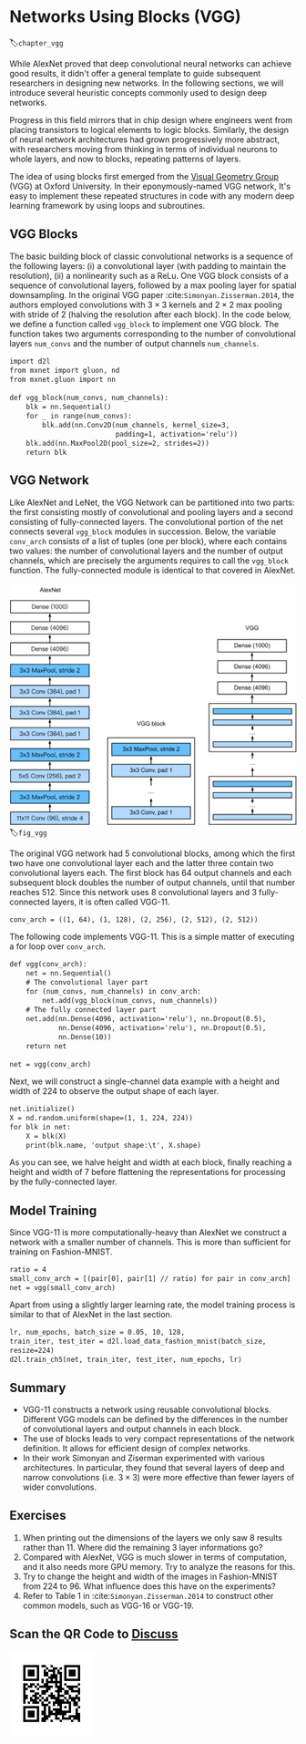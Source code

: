 # Networks Using Blocks (VGG)
:label:`chapter_vgg`

While AlexNet proved that deep convolutional neural networks
can achieve good results, it didn't offer a general template
to guide subsequent researchers in designing new networks.
In the following sections, we will introduce several heuristic concepts
commonly used to design deep networks.

Progress in this field mirrors that in chip design
where engineers went from placing transistors
to logical elements to logic blocks.
Similarly, the design of neural network architectures
had grown progressively more abstract,
with researchers moving from thinking in terms of
individual neurons to whole layers,
and now to blocks, repeating patterns of layers.

The idea of using blocks first emerged from the
[Visual Geometry Group](http://www.robots.ox.ac.uk/~vgg/) (VGG)
at Oxford University.
In their eponymously-named VGG network,
It's easy to implement these repeated structures in code
with any modern deep learning framework by using loops and subroutines.


## VGG Blocks

The basic building block of classic convolutional networks
is a sequence of the following layers:
(i) a convolutional layer
(with padding to maintain the resolution),
(ii) a nonlinearity such as a ReLu.
One VGG block consists of a sequence of convolutional layers,
followed by a max pooling layer for spatial downsampling.
In the original VGG paper :cite:`Simonyan.Zisserman.2014`,
the authors 
employed convolutions with $3\times3$ kernels
and $2 \times 2$ max pooling with stride of $2$
(halving the resolution after each block).
In the code below, we define a function called `vgg_block`
to implement one VGG block.
The function takes two arguments
corresponding to the number of convolutional layers `num_convs`
and the number of output channels `num_channels`.

```{.python .input  n=1}
import d2l
from mxnet import gluon, nd
from mxnet.gluon import nn

def vgg_block(num_convs, num_channels):
    blk = nn.Sequential()
    for _ in range(num_convs):
        blk.add(nn.Conv2D(num_channels, kernel_size=3,
                          padding=1, activation='relu'))
    blk.add(nn.MaxPool2D(pool_size=2, strides=2))
    return blk
```

## VGG Network

Like AlexNet and LeNet,
the VGG Network can be partitioned into two parts:
the first consisting mostly of convolutional and pooling layers
and a second consisting of fully-connected layers.
The convolutional portion of the net connects several `vgg_block` modules
in succession.
Below, the variable `conv_arch` consists of a list of tuples (one per block),
where each contains two values: the number of convolutional layers
and the number of output channels,
which are precisely the arguments requires to call
the `vgg_block` function.
The fully-connected module is identical to that covered in AlexNet.

![Designing a network from building blocks](../img/vgg.svg)
:label:`fig_vgg`

The original VGG network had 5 convolutional blocks,
among which the first two have one convolutional layer each
and the latter three contain two convolutional layers each.
The first block has 64 output channels
and each subsequent block doubles the number of output channels,
until that number reaches $512$.
Since this network uses $8$ convolutional layers
and $3$ fully-connected layers, it is often called VGG-11.

```{.python .input  n=2}
conv_arch = ((1, 64), (1, 128), (2, 256), (2, 512), (2, 512))
```

The following code implements VGG-11. This is a simple matter of executing a for loop over `conv_arch`.

```{.python .input  n=3}
def vgg(conv_arch):
    net = nn.Sequential()
    # The convolutional layer part
    for (num_convs, num_channels) in conv_arch:
        net.add(vgg_block(num_convs, num_channels))
    # The fully connected layer part
    net.add(nn.Dense(4096, activation='relu'), nn.Dropout(0.5),
            nn.Dense(4096, activation='relu'), nn.Dropout(0.5),
            nn.Dense(10))
    return net

net = vgg(conv_arch)
```

Next, we will construct a single-channel data example
with a height and width of 224 to observe the output shape of each layer.

```{.python .input  n=4}
net.initialize()
X = nd.random.uniform(shape=(1, 1, 224, 224))
for blk in net:
    X = blk(X)
    print(blk.name, 'output shape:\t', X.shape)
```

As you can see, we halve height and width at each block,
finally reaching a height and width of 7
before flattening the representations
for processing by the fully-connected layer.

## Model Training

Since VGG-11 is more computationally-heavy than AlexNet
we construct a network with a smaller number of channels.
This is more than sufficient for training on Fashion-MNIST.

```{.python .input  n=5}
ratio = 4
small_conv_arch = [(pair[0], pair[1] // ratio) for pair in conv_arch]
net = vgg(small_conv_arch)
```

Apart from using a slightly larger learning rate,
the model training process is similar to that of AlexNet in the last section.

```{.python .input}
lr, num_epochs, batch_size = 0.05, 10, 128,
train_iter, test_iter = d2l.load_data_fashion_mnist(batch_size, resize=224)
d2l.train_ch5(net, train_iter, test_iter, num_epochs, lr)
```

## Summary

* VGG-11 constructs a network using reusable convolutional blocks. Different VGG models can be defined by the differences in the number of convolutional layers and output channels in each block.
* The use of blocks leads to very compact representations of the network definition. It allows for efficient design of complex networks.
* In their work Simonyan and Ziserman experimented with various architectures. In particular, they found that several layers of deep and narrow convolutions (i.e. $3 \times 3$) were more effective than fewer layers of wider convolutions.

## Exercises

1. When printing out the dimensions of the layers we only saw 8 results rather than 11. Where did the remaining 3 layer informations go?
1. Compared with AlexNet, VGG is much slower in terms of computation, and it also needs more GPU memory. Try to analyze the reasons for this.
1. Try to change the height and width of the images in Fashion-MNIST from 224 to 96. What influence does this have on the experiments?
1. Refer to Table 1 in :cite:`Simonyan.Zisserman.2014` to construct other common models, such as VGG-16 or VGG-19.

## Scan the QR Code to [Discuss](https://discuss.mxnet.io/t/2355)

![](../img/qr_vgg.svg)
